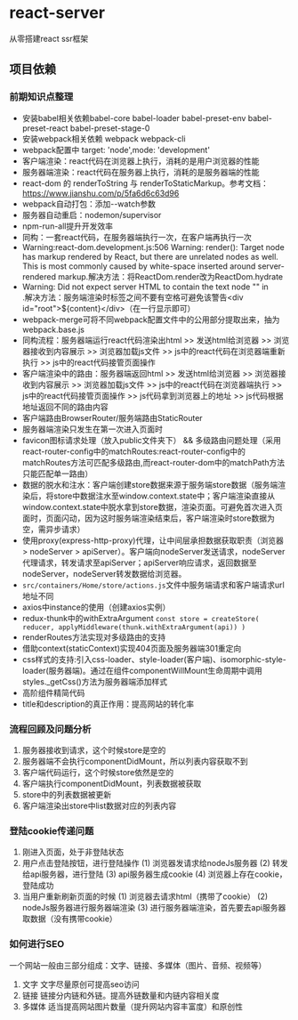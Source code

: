 # react-server
从零搭建react ssr框架

## 项目依赖

### 前期知识点整理
* 安装babel相关依赖babel-core babel-loader babel-preset-env babel-preset-react babel-preset-stage-0
* 安装webpack相关依赖 webpack webpack-cli
* webpack配置中 target: 'node',mode: 'development'
* 客户端渲染：react代码在浏览器上执行，消耗的是用户浏览器的性能
* 服务器端渲染：react代码在服务器上执行，消耗的是服务器端的性能
* react-dom 的 renderToString 与 renderToStaticMarkup。参考文档：https://www.jianshu.com/p/5fa6d6c63d96
* webpack自动打包：添加--watch参数
* 服务器自动重启：nodemon/supervisor
* npm-run-all提升开发效率
* 同构：一套react代码，在服务器端执行一次，在客户端再执行一次
* Warning:react-dom.development.js:506 Warning: render(): Target node has markup rendered by React, but there are unrelated nodes as well. This is most commonly caused by white-space inserted around server-rendered markup.解决方法：将ReactDom.render改为ReactDom.hydrate
* Warning: Did not expect server HTML to contain the text node "" in <div>.解决方法：服务端渲染时标签之间不要有空格可避免该警告\<div id="root">${content}\</div>（在一行显示即可）
* webpack-merge可将不同webpack配置文件中的公用部分提取出来，抽为webpack.base.js
* 同构流程：服务器端运行react代码渲染出html >> 发送html给浏览器 >> 浏览器接收到内容展示 >> 浏览器加载js文件 >> js中的react代码在浏览器端重新执行 >> js中的react代码接管页面操作
* 客户端渲染中的路由：服务器端返回html >> 发送html给浏览器 >> 浏览器接收到内容展示 >> 浏览器加载js文件 >> js中的react代码在浏览器端执行 >> js中的react代码接管页面操作 >> js代码拿到浏览器上的地址 >> js代码根据地址返回不同的路由内容
* 客户端路由BrowserRouter/服务端路由StaticRouter
* 服务器端渲染只发生在第一次进入页面时
* favicon图标请求处理（放入public文件夹下） && 多级路由问题处理（采用react-router-config中的matchRoutes:react-router-config中的matchRoutes方法可匹配多级路由,而react-router-dom中的matchPath方法只能匹配单一路由）
* 数据的脱水和注水：客户端创建store数据来源于服务端store数据（服务端渲染后，将store中数据注水至window.context.state中；客户端渲染直接从window.context.state中脱水拿到store数据，渲染页面。可避免首次进入页面时，页面闪动，因为这时服务端渲染结束后，客户端渲染时store数据为空，需异步请求）
* 使用proxy(express-http-proxy)代理，让中间层承担数据获取职责（浏览器 > nodeServer > apiServer）。客户端向nodeServer发送请求，nodeServer代理请求，转发请求至apiServer；apiServer响应请求，返回数据至nodeServer，nodeServer转发数据给浏览器。
* `src/containers/Home/store/actions.js`文件中服务端请求和客户端请求url地址不同
* axios中instance的使用（创建axios实例）
* redux-thunk中的withExtraArgument 
`const store = createStore(
  reducer,
  applyMiddleware(thunk.withExtraArgument(api))
)`
* renderRoutes方法实现对多级路由的支持
* 借助context(staticContext)实现404页面及服务器端301重定向
* css样式的支持:引入css-loader、style-loader(客户端)、isomorphic-style-loader(服务器端)。通过在组件componentWillMount生命周期中调用styles._getCss()方法为服务器端添加样式
* 高阶组件精简代码
* title和description的真正作用：提高网站的转化率

### 流程回顾及问题分析
1. 服务器接收到请求，这个时候store是空的
2. 服务器端不会执行componentDidMount，所以列表内容获取不到
3. 客户端代码运行，这个时候store依然是空的
4. 客户端执行componentDidMount，列表数据被获取
5. store中的列表数据被更新
6. 客户端渲染出store中list数据对应的列表内容

### 登陆cookie传递问题
1. 刚进入页面，处于非登陆状态
2. 用户点击登陆按钮，进行登陆操作
(1) 浏览器发请求给nodeJs服务器
(2) 转发给api服务器，进行登陆
(3) api服务器生成cookie
(4) 浏览器上存在cookie，登陆成功
3. 当用户重新刷新页面的时候
(1) 浏览器去请求html（携带了cookie）
(2) nodeJs服务器进行服务器端渲染
(3) 进行服务器端渲染，首先要去api服务器取数据（没有携带cookie）

### 如何进行SEO
一个网站一般由三部分组成：文字、链接、多媒体（图片、音频、视频等）
1. 文字
文字尽量原创可提高seo访问
2. 链接
链接分内链和外链。提高外链数量和内链内容相关度
3. 多媒体
适当提高网站图片数量（提升网站内容丰富度）和原创性
